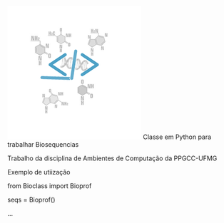 ![Bioclass logo](dados/logo.png)
Classe em Python para trabalhar Biosequencias

Trabalho da disciplina de Ambientes de Computação da PPGCC-UFMG

Exemplo de utiização

from Bioclass import Bioprof

seqs = Bioprof()

...
